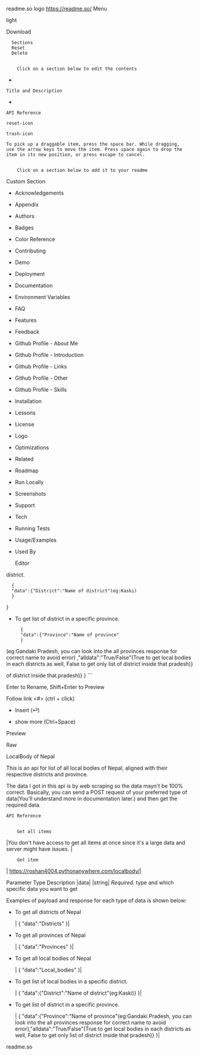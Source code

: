 readme.so logo <https://readme.so/>
Menu

light

Download


      Sections
      Reset
      Delete


        Click on a section below to edit the contents

  *

    Title and Description

  *

    API Reference

    reset-icon

    trash-icon

    To pick up a draggable item, press the space bar. While dragging,
    use the arrow keys to move the item. Press space again to drop the
    item in its new position, or press escape to cancel.


        Click on a section below to add it to your readme

Custom Section

  *
    Acknowledgements

  *
    Appendix

  *
    Authors

  *
    Badges

  *
    Color Reference

  *
    Contributing

  *
    Demo

  *
    Deployment

  *
    Documentation

  *
    Environment Variables

  *
    FAQ

  *
    Features

  *
    Feedback

  *
    Github Profile - About Me

  *
    Github Profile - Introduction

  *
    Github Profile - Links

  *
    Github Profile - Other

  *
    Github Profile - Skills

  *
    Installation

  *
    Lessons

  *
    License

  *
    Logo

  *
    Optimizations

  *
    Related

  *
    Roadmap

  *
    Run Locally

  *
    Screenshots

  *
    Support

  *
    Tech

  *
    Running Tests

  *
    Usage/Examples

  *
    Used By


      Editor

district.
  ```
    {
    "data":{"District":"Name of district"(eg:Kaski)
    }
  ```
}
- To get list of district in a specific province.
  ```
    {
    "data":{"Province":"Name of province"
    }
  ```
(eg:Gandaki Pradesh, you can look into the all 
provinces response for correct name to avoid error)
,"alldata":"True/False"(True to get local bodies 
in each districts as well, False to get only list 
of district inside that pradesh)}

of district inside that pradesh)} } ```

Enter to Rename, Shift+Enter to Preview

Follow link <#> (ctrl + click)

  * Insert (⏎)

  * show more (Ctrl+Space)

Preview

Raw


  LocalBody of Nepal

This is an api for list of all local bodies of Nepal, aligned with their
respective districts and province.

The data I got in this api is by web scraping so the data mayn't be 100%
correct. Basically, you can send a POST request of your preferred type
of data(You'll understand more in documentation later.) and then get the
required data.


    API Reference


        Get all items

|You don't have access to get all items at once since it's a large data and server might have issues. |


        Get item

|  https://roshan4004.pythonanywhere.com/localbody/|

Parameter	Type	Description
|data|	|string|	*Required*. type and which specific data you want to get

Examples of payload and response for each type of data is shown below:

  * To get all districts of Nepal

    |  {
      "data":"Districts"
      }|

  * To get all provinces of Nepal

    |  {
      "data":"Provinces"
      }|

  * To get all local bodies of Nepal

    |  {
      "data":"Local_bodies"
      }|

  * To get list of local bodies in a specific district.

    |  {
      "data":{"District":"Name of district"(eg:Kaski)}
      }|

  * To get list of district in a specific province.

    |  {
      "data":{"Province":"Name of province"(eg:Gandaki Pradesh, you can look into the all provinces response for correct name to avoid error),"alldata":"True/False"(True to get local bodies in each districts as well, False to get only list of district inside that pradesh)}
      }|

readme.so

